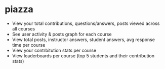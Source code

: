 # piazza

- View your total contributions, questions/answers, posts viewed across all courses
- See user activity & posts graph for each course
- View total posts, instructor answers, student answers, avg response time per course
- View your contrbitution stats per course
- View leaderboards per course (top 5 students and their contribution stats)
